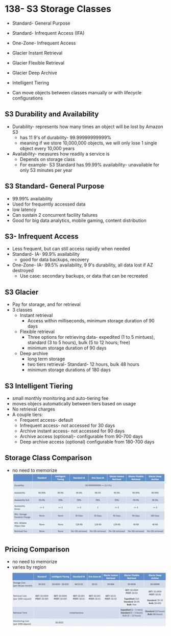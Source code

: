# 138- S3 Storage Classes
- Standard- General Purpose
- Standard- Infrequent Access (IFA)
- One-Zone- Infrequent Access
- Glacier Instant Retrieval
- Glacier Flexible Retrieval
- Glacier Deep Archive
- Intelligent Tiering

- Can move objects between classes manually or with lifecycle configurations

## S3 Durability and Availability
- Durability- represents how many times an object will be lost by Amazon S3
	- has 11 9's of durability- 99.99999999999%
	- meaning if we store 10,000,000 objects, we will only lose 1 single object every 10,000 years
- Availability- measures how readily a service is
	- Depends on storage class
	- For example- S3 Standard has 99.99% availability- unavailable for only 53 minutes per year

## S3 Standard- General Purpose
- 99.99% availability
- Used for frequently accessed data
- low latency
- Can sustain 2 concurrent facility failures
- Good for big data analytics, mobile gaming, content distribution

## S3- Infrequent Access
- Less frequent, but can still access rapidly when needed
- Standard- IA- 99.9% availability
	- good for data backups, recovery
- One-Zone- IA- 99.5% availability, 9 9's durability, all data lost if AZ destroyed
	- Use case: secondary backups, or data that can be recreated

## S3 Glacier
- Pay for storage, and for retrieval
- 3 classes
	- Instant retrieval
		- Access within milliseconds, minimum storage duration of 90 days
	- Flexible retrieval
		- Three options for retrieving data- expedited (1 to 5 mintues), standard (3 to 5 hours), bulk (5 to 12 hours; free)
		- minimum storage duration of 90 days
	- Deep archive
		- long term storage
		- two tiers retrieval- Standard- 12 hours, bulk 48 hours
		- minimum storage durations of 180 days

## S3 Intelligent Tiering
- small monthly monitoring and auto-tiering fee
- moves objecs automatically between tiers based on usage
- No retrieval charges
- A couple tiers:
	- Frequent access- default
	- Infrequent access- not accessed for 30 days
	- Archive instant access- not accessed for 90 days
	- Archive access (optional)- configurable from 90-700 days
	- Deep archive access (optional) configurable from 180-700 days

## Storage Class Comparison
- no need to memorize
![](attachments/Pasted%20image%2020240711233136.png)
## Pricing Comparison
- no need to memorize
- varies by region 
![](attachments/Pasted%20image%2020240711233153.png)